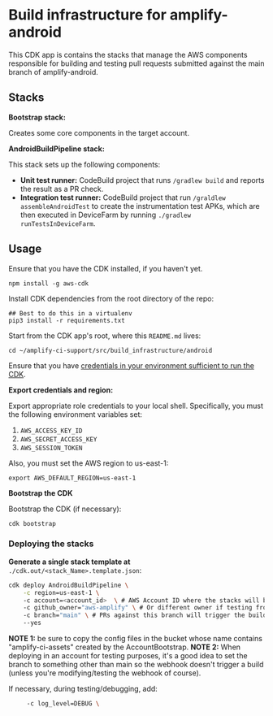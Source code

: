 # Build infrastructure for amplify-android

This CDK app is contains the stacks that manage the AWS components responsible for building and testing pull requests submitted against the main branch of amplify-android.

## Stacks

**Bootstrap stack:** 

Creates some core components in the target account.

**AndroidBuildPipeline stack:** 

This stack sets up the following components:

- **Unit test runner:** CodeBuild project that runs `/gradlew build` and reports the result as a PR check.
- **Integration test runner:** CodeBuild project that run `/graldlew assembleAndroidTest` to create the instrumentation test APKs, which are then executed in DeviceFarm by running `./gradlew runTestsInDeviceFarm`.


## Usage

Ensure that you have the CDK installed, if you haven't yet.
```console
npm install -g aws-cdk
```

Install CDK dependencies from the root directory of the repo:
```console
## Best to do this in a virtualenv
pip3 install -r requirements.txt
```

Start from the CDK app's root, where this `README.md` lives:
```console
cd ~/amplify-ci-support/src/build_infrastructure/android
```

Ensure that you have [credentials in your environment sufficient to run
the CDK](https://docs.aws.amazon.com/cdk/latest/guide/getting_started.html#getting_started_credentials).


**Export credentials and region:**

Export appropriate role credentials to your local shell. Specifically, you must the following environment variables set:
1. `AWS_ACCESS_KEY_ID`
2. `AWS_SECRET_ACCESS_KEY`
3. `AWS_SESSION_TOKEN`

Also, you must set the AWS region to us-east-1:

```console
export AWS_DEFAULT_REGION=us-east-1
```

**Bootstrap the CDK**

Bootstrap the CDK (if necessary):
```console
cdk bootstrap
```

### Deploying the stacks
**Generate a single stack template at**
`./cdk.out/<stack_Name>.template.json`:

```bash
cdk deploy AndroidBuildPipeline \
    -c region=us-east-1 \ 
    -c account=<account_id>  \ # AWS Account ID where the stacks will be deployed
    -c github_owner="aws-amplify" \ # Or different owner if testing from a fork.
    -c branch="main" \ # PRs against this branch will trigger the build
    --yes
```

**NOTE 1:** be sure to copy the config files in the bucket whose name contains "amplify-ci-assets" created by the AccountBootstrap.
**NOTE 2:** When deploying in an account for testing purposes, it's a good idea to set the branch to something other than main so the webhook doesn't trigger a build (unless you're modifying/testing the webhook of course).

If necessary, during testing/debugging, add:

```bash
     -c log_level=DEBUG \
```
